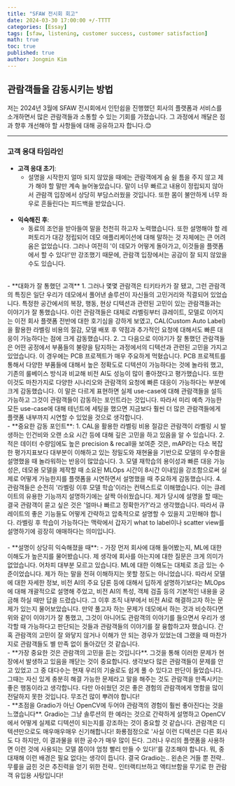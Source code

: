 ```yaml
---
title: "SFAW 전시회 회고"
date: 2024-03-30 17:00:00 +/-TTTT
categories: [Essay]
tags: [sfaw, listening, customer success, customer satisfaction]
math: true
toc: true
published: true
author: Jongmin Kim
---
```


## 관람객들을 감동시키는 방법

저는 2024년 3월에 SFAW 전시회에서 인턴쉽을 진행했던 회사의 플랫폼과 서비스를 소개하면서 많은 관람객들과 소통할 수 있는 기회를 가졌습니다. 그 과정에서 깨달은 점과 향후 개선해야 할 사항들에 대해 공유하고자 합니다.😊

---
### 고객 응대 타임라인

- **고객 응대 초기**:
	- 설명을 시작한지 얼마 되지 않았을 때에는 관람객에게 숨 쉴 틈을 주지 않고 제가 해야 할 말만 계속 늘어놓았습니다. 말이 너무 빠르고 내용이 정립되지 않아서 관람객 입장에서 상당히 부담스러웠을 것입니다. 또한 몸이 불안하게 너무 좌우로 흔들린다는 피드백을 받았습니다.
<br><br>
- **익숙해진 후**: 
    - 동료의 조언을 받아들여 말을 천천히 하고자 노력했습니다. 또한 설명해야 할 레퍼토리가 대강 정립되어 데모 애플리케이션에 대해 말하는 것 자체에는 큰 어려움은 없었습니다. 그러나 여전히 '이 데모가 어떻게 돌아가고, 이것들을 플랫폼에서 할 수 있다!'만 강조했기 때문에, 관람객 입장에서는 공감이 잘 되지 않았을 수도 있습니다.
<br>
    - **대화가 잘 통했던 고객**
      1. 그러나 몇몇 관람객은 티키타카가 잘 됐고, 그런 관람객의 특징은 일단 우리가 데모에서 풀어낸 솔루션이 자신들의 고민거리와 직결되어 있었습니다. 특정한 공간에서의 복장, 행동, 현상 디텍션과 관련된 고민이 있는 관람객들과는 이야기가 잘 통했습니다. 이런 관람객들은 대체로 라벨링부터 큐레이트, 모델로 이어지는 이전 회사 플랫폼 전반에 대한 호기심을 강하게 보였고, CAL(Custom Auto Label)을 활용한 라벨링 비용의 절감, 모델 배포 후 약점과 추가적인 요청에 대해서도 빠른 대응이 가능하다는 점에 크게 감동했습니다. 
      2. 그 다음으로 이야기가 잘 통했던 관람객들은 어떤 공정에서 부품들의 불량을 탐지하는 과정에서의 디텍션과 관련된 고민을 가지고 있었습니다. 이 경우에는 PCB 프로젝트가 매우 주요하게 먹혔습니다. PCB 프로젝트를 통해서 다양한 부품들에 대해서 높은 정확도로 디텍션이 가능하다는 것에 놀라워 했고, 기존의 룰베이스 방식과 비교해 비전 AI도 성능이 많이 좋아졌다고 평가했습니다. 또한 이것도 마찬가지로 다양한 시나리오와 관람객의 요청에 빠른 대응이 가능하다는 부분에 크게 감동했습니다. 이 말은 다르게 표현하면 실제 use-case에 대해 관람객들을 설득 가능하고 그것이 관람객들이 감동하는 포인트라는 것입니다. 따라서 미리 예측 가능한 모든 use-case에 대해 테넌트에 세팅을 했으면 지금보다 훨씬 더 많은 관람객들에게 플랫폼 내부까지 시연할 수 있었을 것으로 생각합니다.
<br>
    - **중요한 감동 포인트**:
    	1. CAL을 활용한 라벨링 비용 절감은 관람객이 라벨링 시 발생하는 인건비와 오랜 소요 시간 등에 대해 깊은 고민을 하고 있음을 알 수 있습니다.
    	2. 적은 데이터 수량임에도 높은 precision & recall을 보여준 것은, mAP라는 다소 복잡한 평가지표보다 대부분이 이해하고 있는 정밀도와 재현율을 기반으로 모델의 우수함을 설명했을 때 놀라워하는 반응이 많았습니다.
    	3. 모델 재학습의 용이성과 빠른 대응 가능성은, 데모용 모델을 제작할 때 소요된 MLOps 시간이 8시간 이내임을 강조함으로써 실제로 어떻게 가능한지를 플랫폼을 시연하면서 설명했을 때 주요하게 감동했습니다.
    	4. 관람객들은 순전히 '라벨링 이후 모델 학습'이라는 컨텍스트로 이해했습니다. 이는 큐레이트의 유용한 기능까지 설명하기에는 살짝 아쉬웠습니다. 제가 당시에 설명을 할 때는 결국 관람객이 묻고 싶은 것은 '얼마나 빠르고 정확한가?'라고 생각했습니다. 따라서 큐레이트의 좋은 기능들도 어떻게 간략하고 압축적으로 설명할 수 있을지 고민해야 합니다. 라벨링 후 학습이 가능하다는 맥락에서 갑자기 what to label이나 scatter view를 설명하기에 굉장히 애매하다는 의미입니다.
<br><br>
- **설명이 상당히 익숙해졌을 때**:
	- 가장 먼저 회사에 대해 들어봤는지, ML에 대한 이해도가 높은지를 물어봤습니다. 제 생각에 회사를 아는지에 대한 질문은 크게 의미가 없었습니다. 어차피 대부분 모르고 있습니다. ML에 대한 이해도는 대체로 조금 있는 수준이었습니다. 제가 하는 말을 전혀 이해하지는 못할 정도는 아니었습니다. 따라서 모델에 대한 자세한 정보, 비전 AI의 주요 담론 등에 대해서 딥하게 설명하기보다는 MLOps에 대해 개괄적으로 설명해 주었고, 비전 AI의 특성, 객체 검출 등의 기본적인 내용을 궁금해 하실 때만 답을 드렸습니다. 그 이후 조직 내부에서 비전 AI로 해결하고자 하는 문제가 있는지 물어보았습니다. 만약 풀고자 하는 문제가 데모에서 하는 것과 비슷하다면 위와 같이 이야기가 잘 통했고, 그것이 아니어도 관람객의 이야기를 들으면서 우리가 생각할 때 가능하다고 판단되는 것들과 관람객들의 이야기를 잘 융합하고자 했습니다. 간혹 관람객의 고민이 잘 와닿지 않거나 이해가 안 되는 경우가 있었는데 그랬을 때 마찬가지로 관람객들도 별 만족 없이 돌아갔던 것 같습니다.
<br>
    - **가장 중요한 것은 관람객의 고민을 듣는 것입니다**. 그것을 통해 이러한 문제가 현장에서 발생하고 있음을 깨닫는 것이 중요합니다. 생각보다 많은 관람객들이 문제를 안고 있었고 그 중 대다수는 현재 우리의 기술로도 쉽게 풀 수 있다고 판단이 들었습니다. 그때는 자신 있게 충분히 해결 가능한 문제라고 말을 해주는 것도 관람객을 만족시키는 좋은 행동이라고 생각합니다. 다만 아쉬웠던 것은 좋은 경험의 관람객에게 명함을 많이 전달하지 못한 것입니다. 무조건 많이 뿌려야 합니다!
<br>
    - **초점을 Gradio가 아닌 OpenCV에 두어야 관람객의 경험이 훨씬 좋아진다는 것을 느꼈습니다**. Gradio는 그냥 솔루션의 한 예라는 것으로 간략하게 설명하고 OpenCV에서 어떻게 실제로 디텍션이 되는지를 강조하는 것이 중요할 것 같습니다. 관람객은 디텍션만으로도 매우매우매우 신기해합니다! 화룡점정으로 '사실 이런 디텍션은 다른 회사도 다 하지만, 이 결과물을 위한 공수가 매우 많이 든다. 그러나 우리의 플랫폼을 사용하면 이런 것에 사용되는 모델 쯤이야 엄청 빨리 만들 수 있다!'를 강조해야 합니다. 뭐, 중대재해 이런 배경은 필요 없다는 생각이 듭니다. 결국 Gradio는.. 왼손은 거들 뿐 전략.. 무릎을 굽힌 것은 추진력을 얻기 위한 전략.. 인터랙티브하고 액티브함을 무기로 한 관람객 유입용 사탕입니다!
<br>